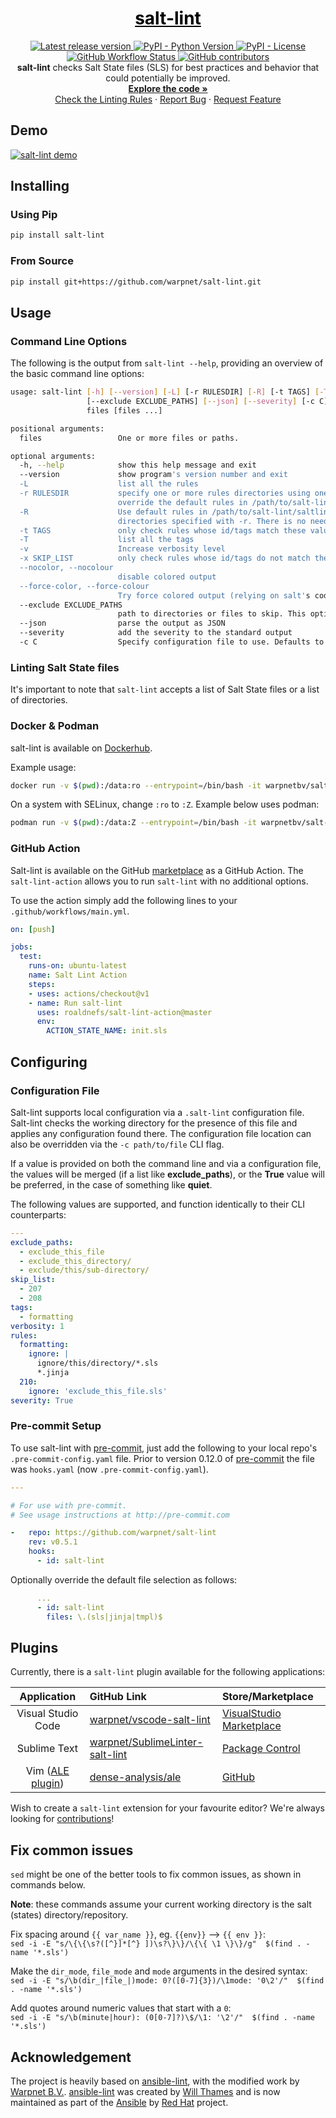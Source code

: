 <a href="https://github.com/warpnet/salt-lint" style="color: black;">
    <h1 align="center">salt-lint</h1>
</a>
<p align="center">
    <a href="https://pypi.org/project/salt-lint/">
        <img src="https://img.shields.io/github/v/release/warpnet/salt-lint?style=for-the-badge"
            alt="Latest release version">
    </a>
    <a href="https://pypi.org/project/salt-lint/">
        <img src="https://img.shields.io/pypi/pyversions/salt-lint?style=for-the-badge"
            alt="PyPI - Python Version">
    </a>
    <a href="https://raw.githubusercontent.com/warpnet/salt-lint/main/LICENSE">
        <img src="https://img.shields.io/pypi/l/salt-lint?style=for-the-badge&color=blue"
            alt="PyPI - License">
    </a>
    <a href="https://github.com/warpnet/salt-lint/actions">
        <img src="https://img.shields.io/github/workflow/status/warpnet/salt-lint/tests?style=for-the-badge&color=blue"
            alt="GitHub Workflow Status">
    </a>
    <a href="https://github.com/warpnet/salt-lint/graphs/contributors">
        <img src="https://img.shields.io/github/contributors/warpnet/salt-lint?style=for-the-badge&color=blue"
            alt="GitHub contributors">
    </a>
    </br>
    <b>salt-lint</b> checks Salt State files (SLS) for best practices and behavior that could potentially be improved.
    <br />
    <a href="https://github.com/warpnet/salt-lint/"><strong>Explore the code »</strong></a>
    <br />
    <a href="https://salt-lint.readthedocs.io/en/latest/rules/">Check the Linting Rules</a>
    ·
    <a href="https://github.com/warpnet/salt-lint/issues/new?assignees=&labels=Type%3A%20Bug&template=bug_report.md&title=Bug%3A">Report Bug</a>
    ·
    <a href="https://github.com/warpnet/salt-lint/issues/new?assignees=&labels=Type%3A%20Enhancement&template=feature_request.md&title=Feature+Request%3A">Request Feature</a>
</p>

## Demo

[![salt-lint demo](https://raw.githubusercontent.com/warpnet/salt-lint/main/demo.gif?raw=true)](https://asciinema.org/a/377244)

## Installing

### Using Pip

```bash
pip install salt-lint
```

### From Source

```bash
pip install git+https://github.com/warpnet/salt-lint.git
```

## Usage

### Command Line Options

The following is the output from `salt-lint --help`, providing an overview of the basic command line options:

```bash
usage: salt-lint [-h] [--version] [-L] [-r RULESDIR] [-R] [-t TAGS] [-T] [-v] [-x SKIP_LIST] [--nocolor] [--force-color]
                 [--exclude EXCLUDE_PATHS] [--json] [--severity] [-c C]
                 files [files ...]

positional arguments:
  files                 One or more files or paths.

optional arguments:
  -h, --help            show this help message and exit
  --version             show program's version number and exit
  -L                    list all the rules
  -r RULESDIR           specify one or more rules directories using one or more -r arguments. Any -r flags
                        override the default rules in /path/to/salt-lint/saltlint/rules, unless -R is also used.
  -R                    Use default rules in /path/to/salt-lint/saltlint/rules in addition to any extra rules
                        directories specified with -r. There is no need to specify this if no -r flags are used.
  -t TAGS               only check rules whose id/tags match these values
  -T                    list all the tags
  -v                    Increase verbosity level
  -x SKIP_LIST          only check rules whose id/tags do not match these values
  --nocolor, --nocolour
                        disable colored output
  --force-color, --force-colour
                        Try force colored output (relying on salt's code)
  --exclude EXCLUDE_PATHS
                        path to directories or files to skip. This option is repeatable.
  --json                parse the output as JSON
  --severity            add the severity to the standard output
  -c C                  Specify configuration file to use. Defaults to ".salt-lint"
```

### Linting Salt State files

It's important to note that `salt-lint` accepts a list of Salt State files or a list of directories.

### Docker & Podman

salt-lint is available on [Dockerhub](https://hub.docker.com/r/warpnetbv/salt-lint).

Example usage:

```bash
docker run -v $(pwd):/data:ro --entrypoint=/bin/bash -it warpnetbv/salt-lint:latest -c 'find /data -type f -name "*.sls" -print0 | xargs -0 --no-run-if-empty salt-lint'
```

On a system with SELinux, change `:ro` to `:Z`. Example below uses podman:

```bash
podman run -v $(pwd):/data:Z --entrypoint=/bin/bash -it warpnetbv/salt-lint:latest -c 'find /data -type f -name "*.sls" -print0 | xargs -0 --no-run-if-empty salt-lint'
```

### GitHub Action

Salt-lint is available on the GitHub [marketplace](https://github.com/marketplace/actions/salt-lint) as a GitHub Action. The `salt-lint-action` allows you to run ``salt-lint`` with no additional options.

To use the action simply add the following lines to your `.github/workflows/main.yml`.

```yaml
on: [push]

jobs:
  test:
    runs-on: ubuntu-latest
    name: Salt Lint Action
    steps:
    - uses: actions/checkout@v1
    - name: Run salt-lint
      uses: roaldnefs/salt-lint-action@master
      env:
        ACTION_STATE_NAME: init.sls
```

## Configuring

### Configuration File

Salt-lint supports local configuration via a `.salt-lint` configuration file. Salt-lint checks the working directory for the presence of this file and applies any configuration found there. The configuration file location can also be overridden via the `-c path/to/file` CLI flag.

If a value is provided on both the command line and via a configuration file, the values will be merged (if a list like **exclude_paths**), or the **True** value will be preferred, in the case of something like **quiet**.

The following values are supported, and function identically to their CLI counterparts:

```yaml
---
exclude_paths:
  - exclude_this_file
  - exclude_this_directory/
  - exclude/this/sub-directory/
skip_list:
  - 207
  - 208
tags:
  - formatting
verbosity: 1
rules:
  formatting:
    ignore: |
      ignore/this/directory/*.sls
      *.jinja
  210:
    ignore: 'exclude_this_file.sls'
severity: True
```

### Pre-commit Setup

To use salt-lint with [pre-commit](https://pre-commit.com),  just add the following to your local repo's `.pre-commit-config.yaml` file. Prior to version 0.12.0 of [pre-commit](https://pre-commit.com) the file was `hooks.yaml` (now `.pre-commit-config.yaml`).

```yaml
---

# For use with pre-commit.
# See usage instructions at http://pre-commit.com

-   repo: https://github.com/warpnet/salt-lint
    rev: v0.5.1
    hooks:
      - id: salt-lint
```

Optionally override the default file selection as follows:

```yaml
      ...
      - id: salt-lint
        files: \.(sls|jinja|tmpl)$
```

## Plugins

Currently, there is a `salt-lint` plugin available for the following applications:

Application | GitHub Link | Store/Marketplace
:-:|:--|:--
Visual Studio Code | [warpnet/vscode-salt-lint](https://github.com/warpnet/vscode-salt-lint) | [VisualStudio Marketplace](https://marketplace.visualstudio.com/items?itemName=warpnet.salt-lint)
Sublime Text | [warpnet/SublimeLinter-salt-lint](https://github.com/warpnet/SublimeLinter-salt-lint) | [Package Control](https://packagecontrol.io/packages/SublimeLinter-contrib-salt-lint)
Vim ([ALE plugin](https://github.com/dense-analysis/ale)) | [dense-analysis/ale](https://github.com/dense-analysis/ale) | [GitHub](https://github.com/dense-analysis/ale)

Wish to create a `salt-lint` extension for your favourite editor? We're always looking for [contributions](CONTRIBUTING.md)!

## Fix common issues

`sed` might be one of the better tools to fix common issues, as shown in commands below.

**Note**: these commands assume your current working directory is the salt (states) directory/repository.

Fix spacing around `{{ var_name }}`, eg. `{{env}}` --> `{{ env }}`:\
`sed -i -E "s/\{\{\s?([^}]*[^} ])\s?\}\}/\{\{ \1 \}\}/g"  $(find . -name '*.sls')`

Make the `dir_mode`, `file_mode` and `mode` arguments in the desired syntax:\
`sed -i -E "s/\b(dir_|file_|)mode: 0?([0-7]{3})/\1mode: '0\2'/"  $(find . -name '*.sls')`

Add quotes around numeric values that start with a `0`:\
`sed -i -E "s/\b(minute|hour): (0[0-7]?)\$/\1: '\2'/"  $(find . -name '*.sls')`

## Acknowledgement

The project is heavily based on [ansible-lint](https://github.com/ansible/ansible-lint), with the modified work by [Warpnet B.V.](https://github.com/warpnet).  [ansible-lint](https://github.com/ansible/ansible-lint) was created by [Will Thames](https://github.com/willthames) and is now maintained as part of the [Ansible](https://www.ansible.com/) by [Red Hat](https://www.redhat.com) project.

